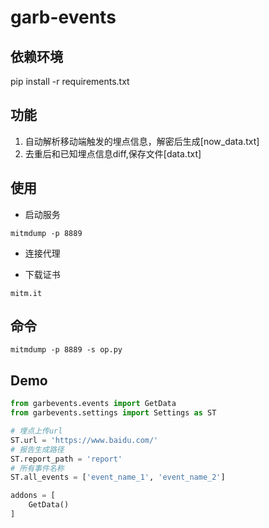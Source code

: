 # garb-events

## 依赖环境

pip install -r requirements.txt

## 功能

1. 自动解析移动端触发的埋点信息，解密后生成[now_data.txt]
2. 去重后和已知埋点信息diff,保存文件[data.txt]


## 使用

- 启动服务
```shell
mitmdump -p 8889
```
- 连接代理

- 下载证书
```shell
mitm.it
```

## 命令

```shell
mitmdump -p 8889 -s op.py
```

## Demo

```python
from garbevents.events import GetData
from garbevents.settings import Settings as ST

# 埋点上传url 
ST.url = 'https://www.baidu.com/'
# 报告生成路径 
ST.report_path = 'report'
# 所有事件名称 
ST.all_events = ['event_name_1', 'event_name_2']

addons = [
    GetData()
]
```


